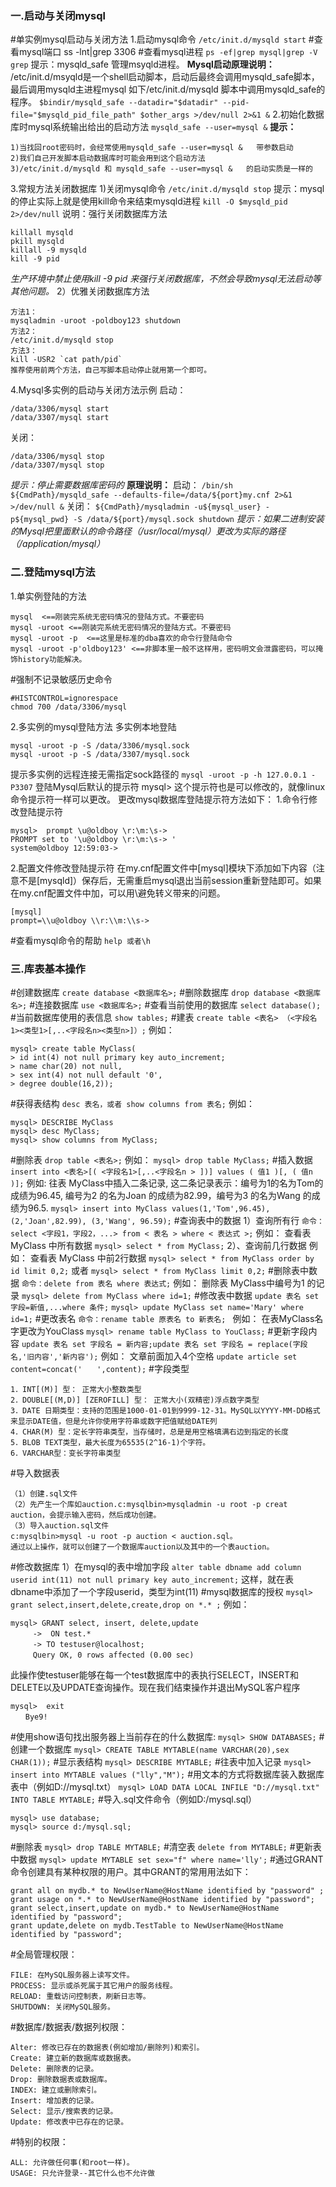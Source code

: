 ### 一.启动与关闭mysql

\#单实例mysql启动与关闭方法
1.启动mysql命令
`/etc/init.d/mysqld start`
\#查看mysql端口
ss -lnt|grep 3306
\#查看mysql进程
`ps -ef|grep mysql|grep -V grep`
提示：mysqld_safe 管理msyqld进程。
**Mysql启动原理说明：**
/etc/init.d/msyqld是一个shell启动脚本，启动后最终会调用mysqld_safe脚本，最后调用mysqld主进程mysql 如下/etc/init.d/mysqld 脚本中调用mysqld_safe的程序。
`$bindir/mysqld_safe --datadir="$datadir" --pid-file="$mysqld_pid_file_path" $other_args >/dev/null 2>&1 &`
2.初始化数据库时mysql系统输出给出的启动方法
`mysqld_safe --user=mysql &`
**提示：**

```
1)当找回root密码时，会经常使用mysqld_safe --user=mysql &   带参数启动
2)我们自己开发脚本启动数据库时可能会用到这个启动方法
3)/etc/init.d/mysqld 和 mysqld_safe --user=mysql &   的启动实质是一样的
```

3.常规方法关闭数据库
1)关闭mysql命令
`/etc/init.d/mysqld stop`
提示：mysql的停止实际上就是使用kill命令来结束mysqld进程
`kill -O $mysqld_pid 2>/dev/null`
说明：强行关闭数据库方法

```
killall mysqld
pkill mysqld
killall -9 mysqld
kill -9 pid
```

*生产环境中禁止使用kill -9 pid 来强行关闭数据库，不然会导致mysql无法启动等其他问题。*
2）优雅关闭数据库方法

```
方法1：
mysqladmin -uroot -poldboy123 shutdown
方法2：
/etc/init.d/mysqld stop
方法3：
kill -USR2 `cat path/pid`
推荐使用前两个方法，自己写脚本启动停止就用第一个即可。
```

4.Mysql多实例的启动与关闭方法示例
启动：

```
/data/3306/mysql start
/data/3307/mysql start
```

关闭：

```
/data/3306/mysql stop
/data/3307/mysql stop
```

*提示：停止需要数据库密码的*
**原理说明：**
启动：
`/bin/sh ${CmdPath}/mysqld_safe --defaults-file=/data/${port}my.cnf 2>&1 >/dev/null &`
关闭：
`${CmdPath}/mysqladmin -u${mysql_user} -p${mysql_pwd} -S /data/${port}/mysql.sock shutdown`
*提示：如果二进制安装的Mysql把里面默认的命令路径（/usr/local/mysql）更改为实际的路径（/application/mysql）*

### 二.登陆mysql方法

1.单实例登陆的方法

```
mysql  <==刚装完系统无密码情况的登陆方式。不要密码
mysql -uroot <==刚装完系统无密码情况的登陆方式。不要密码
mysql -uroot -p  <==这里是标准的dba喜欢的命令行登陆命令
mysql -uroot -p'oldboy123' <==非脚本里一般不这样用，密码明文会泄露密码，可以掩饰history功能解决。
```

\#强制不记录敏感历史命令

```
#HISTCONTROL=ignorespace
chmod 700 /data/3306/mysql
```

2.多实例的mysql登陆方法
多实例本地登陆

```
mysql -uroot -p -S /data/3306/mysql.sock
mysql -uroot -p -S /data/3307/mysql.sock
```

提示多实例的远程连接无需指定sock路径的
`mysql -uroot -p -h 127.0.0.1 -P3307`
登陆Mysql后默认的提示符 mysql> 这个提示符也是可以修改的，就像linux命令提示符一样可以更改。
更改mysql数据库登陆提示符方法如下：
1.命令行修改登陆提示符

```
mysql>  prompt \u@oldboy \r:\m:\s->
PROMPT set to '\u@oldboy \r:\m:\s-> '
system@oldboy 12:59:03->
```

2.配置文件修改登陆提示符
在my.cnf配置文件中[mysql]模块下添加如下内容（注意不是[mysqld]）保存后，无需重启mysql退出当前session重新登陆即可。如果在my.cnf配置文件中加，可以用\\避免转义带来的问题。

```
[mysql]
prompt=\\u@oldboy \\r:\\m:\\s->
```

\#查看mysql命令的帮助
`help 或者\h`

### 三.库表基本操作

\#创建数据库
`create database <数据库名>;`
\#删除数据库
`drop database <数据库名>;`
\#连接数据库
`use <数据库名>;`
\#查看当前使用的数据库
`select database();`
\#当前数据库使用的表信息
`show tables;`
\#建表
`create table <表名> （<字段名1><类型1>[,..<字段名n><类型n>]）;`
例如：

```
mysql> create table MyClass(
> id int(4) not null primary key auto_increment;
> name char(20) not null,
> sex int(4) not null default '0',
> degree double(16,2));
```

\#获得表结构
`desc 表名，或者 show columns from 表名;`
例如：

```
mysql> DESCRIBE MyClass
mysql> desc MyClass;
mysql> show columns from MyClass;
```

\#删除表
`drop table <表名>;`
例如：
`mysql> drop table MyClass;`
\#插入数据
`insert into <表名>[( <字段名1>[,..<字段名n > ])] values ( 值1 )[, ( 值n )];`
例如:
往表 MyClass中插入二条记录, 这二条记录表示：编号为1的名为Tom的成绩为96.45, 编号为2 的名为Joan 的成绩为82.99，编号为3 的名为Wang 的成绩为96.5.
`mysql> insert into MyClass values(1,'Tom',96.45),(2,'Joan',82.99), (3,'Wang', 96.59);`
\#查询表中的数据
1）查询所有行
`命令： select <字段1，字段2，...> from < 表名 > where < 表达式 >;`
例如：
查看表 MyClass 中所有数据
`mysql> select * from MyClass;`
2）、查询前几行数据
例如：
查看表 MyClass 中前2行数据
`mysql> select * from MyClass order by id limit 0,2;`
或者
`mysql> select * from MyClass limit 0,2;`
\#删除表中数据
`命令：delete from 表名 where 表达式;`
例如：
删除表 MyClass中编号为1 的记录
`mysql> delete from MyClass where id=1;`
\#修改表中数据
`update 表名 set 字段=新值,...where 条件;`
`mysql> update MyClass set name='Mary' where id=1;`
\#更改表名
`命令：rename table 原表名 to 新表名; `
例如：
在表MyClass名字更改为YouClass
`mysql> rename table MyClass to YouClass;`
\#更新字段内容
`update 表名 set 字段名 = 新内容;update 表名 set 字段名 = replace(字段名,'旧内容','新内容');`
例如：
文章前面加入4个空格
`update article set content=concat('　　',content);`
\#字段类型

```
1．INT[(M)] 型： 正常大小整数类型
2．DOUBLE[(M,D)] [ZEROFILL] 型： 正常大小(双精密)浮点数字类型
3．DATE 日期类型：支持的范围是1000-01-01到9999-12-31。MySQL以YYYY-MM-DD格式来显示DATE值，但是允许你使用字符串或数字把值赋给DATE列
4．CHAR(M) 型：定长字符串类型，当存储时，总是是用空格填满右边到指定的长度
5．BLOB TEXT类型，最大长度为65535(2^16-1)个字符。
6．VARCHAR型：变长字符串类型
```

\#导入数据表

```
（1）创建.sql文件
（2）先产生一个库如auction.c:mysqlbin>mysqladmin -u root -p creat auction，会提示输入密码，然后成功创建。
（3）导入auction.sql文件
c:mysqlbin>mysql -u root -p auction < auction.sql。
通过以上操作，就可以创建了一个数据库auction以及其中的一个表auction。
```

\#修改数据库
1）在mysql的表中增加字段
`alter table dbname add column userid int(11) not null primary key auto_increment;`
这样，就在表dbname中添加了一个字段userid，类型为int(11)
\#mysql数据库的授权
`mysql> grant select,insert,delete,create,drop on *.* ;`
例如：

```
mysql> GRANT select, insert, delete,update
　　　->  ON test.*
　　　-> TO testuser@localhost;
　　　Query OK, 0 rows affected (0.00 sec) 
```

此操作使testuser能够在每一个test数据库中的表执行SELECT，INSERT和DELETE以及UPDATE查询操作。现在我们结束操作并退出MySQL客户程序

```
mysql>  exit
　　Bye9!
```

\#使用show语句找出服务器上当前存在的什么数据库:
`mysql> SHOW DATABASES;`
\#创建一个数据库
`mysql> CREATE TABLE MYTABLE(name VARCHAR(20),sex CHAR(1));`
\#显示表结构
`mysql> DESCRIBE MYTABLE;`
\#往表中加入记录
`mysql> insert into MYTABLE values ("lly","M");`
\#用文本的方式将数据库装入数据库表中（例如D://mysql.txt）
`mysql> LOAD DATA LOCAL INFILE "D://mysql.txt" INTO TABLE MYTABLE;`
\#导入.sql文件命令（例如D:/mysql.sql）

```
mysql> use database;
mysql> source d:/mysql.sql;
```

\#删除表
`mysql> drop TABLE MYTABLE;`
\#清空表
`delete from MYTABLE;`
\#更新表中数据
`mysql> update MYTABLE set sex="f" where name='lly';`
\#通过GRANT命令创建具有某种权限的用户。其中GRANT的常用用法如下：

```
grant all on mydb.* to NewUserName@HostName identified by "password" ;
grant usage on *.* to NewUserName@HostName identified by "password";
grant select,insert,update on mydb.* to NewUserName@HostName identified by "password";
grant update,delete on mydb.TestTable to NewUserName@HostName identified by "password";
```

\#全局管理权限：

```
FILE: 在MySQL服务器上读写文件。
PROCESS: 显示或杀死属于其它用户的服务线程。
RELOAD: 重载访问控制表，刷新日志等。
SHUTDOWN: 关闭MySQL服务。
```

\#数据库/数据表/数据列权限：

```
Alter: 修改已存在的数据表(例如增加/删除列)和索引。
Create: 建立新的数据库或数据表。
Delete: 删除表的记录。
Drop: 删除数据表或数据库。
INDEX: 建立或删除索引。
Insert: 增加表的记录。
Select: 显示/搜索表的记录。
Update: 修改表中已存在的记录。
```

\#特别的权限：

```
ALL: 允许做任何事(和root一样)。
USAGE: 只允许登录--其它什么也不允许做
```